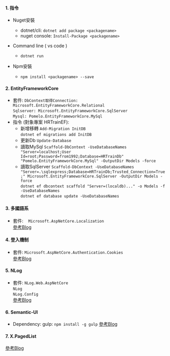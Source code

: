 #### 1. 指令
- Nuget安裝
    - dotnet/cli: ` dotnet add package <packagename> `
    - nuget console: `Install-Package <packagename>`

- Command line ( vs code )
    - ` dotnet run `

- Npm安裝
	- ` npm install <packagename> --save `

#### 2. EntityFrameworkCore
- 套件:
` DbContext取得Connection: Microsoft.EntityFrameworkCore.Relational ` <br />
` Sqlserver: Microsoft.EntityFrameworkCore.SqlServer ` <br/>
` Mysql: Pomelo.EntityFrameworkCore.MySql `
- 指令 (對象專案 HRTrainEF):
	- 新增移轉
	` Add-Migration InitDB ` <br/>
	` dotnet ef migrations add InitDB `
	- 更新Db
	` Update-Database ` 
	- 讀取MySql
	` Scaffold-DbContext -UseDatabaseNames "Server=localhost;User Id=root;Password=from1992;Database=HRTrainDb" "Pomelo.EntityFrameworkCore.MySql" -OutputDir Models -force ` <br/>
	- 讀取SqlServer
	` Scaffold-DbContext -UseDatabaseNames "Server=.\sqlexpress;Database=HRTrainDb;Trusted_Connection=True;" Microsoft.EntityFrameworkCore.SqlServer -OutputDir Models -force ` <br/>
	` dotnet ef dbcontext scaffold "Server=(localdb)..." -o Models -f -UseDatabaseNames ` <br/>
	` dotnet ef database update -UseDatabaseNames `
#### 3. 多國語系
- 套件:
`　Microsoft.AspNetCore.Localization ` <br/>
[參考Blog]( https://ithelp.ithome.com.tw/articles/10196463 )

#### 4. 登入機制
- 套件:
` Microsoft.AspNetCore.Authentication.Cookies ` <br/>
[參考Blog](http://future-shock.net/blog/post/creating-a-simple-login-in-asp.net-core-2-using-authentication-and-authorization-not-identity)

#### 5. NLog
- 套件:
` NLog.Web.AspNetCore ` <br/>
` NLog ` <br/>
` NLog.Config ` <br/>
[參考Blog](https://github.com/NLog/NLog.Web/wiki/Getting-started-with-ASP.NET-Core-2)

#### 6. Semantic-UI
- Dependency: gulp:  ` npm install -g gulp `
[參考Blog](https://semantic-ui.com/introduction/getting-started.html)


#### 7. X.PagedList
[參考Blog](https://github.com/dncuug/X.PagedList)